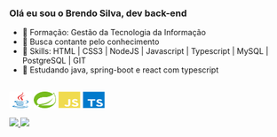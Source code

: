 ### Olá eu sou o Brendo Silva, dev back-end

- 📖 Formação: Gestão da Tecnologia da Informação
- 📒 Busca contante pelo conhecimento
- 📌 Skills: HTML | CSS3 | NodeJS | Javascript | Typescript | MySQL | PostgreSQL | GIT
- 🌱 Estudando java, spring-boot e react com typescript


 
<div>
  <div style="display: inline_block"><br>
     <img align= "center" alt"brendo-java" height="30" width="40" src="https://github.com/devicons/devicon/blob/master/icons/java/java-original.svg">
    <img align= "center" alt"brendo-java" height="30" width="40" src="https://github.com/devicons/devicon/blob/master/icons/spring/spring-original.svg">
    <img align="center" alt="brendo-Js" height="30" width="40" src="https://raw.githubusercontent.com/devicons/devicon/master/icons/javascript/javascript-plain.svg">
  <img align="center" alt="brendo-Ts" height="30" width="40" src="https://raw.githubusercontent.com/devicons/devicon/master/icons/typescript/typescript-plain.svg">
 
       
    
</div>  
  
  
  <br>
<div>
  <a href="mailto:breendo.01@gmail.com"><img src="https://img.shields.io/badge/Gmail-D14836?style=for-the-badge&logo=gmail&logoColor=white" target="blank">
  <a href="https://www.linkedin.com/in/brendo-silva" target="_blank"><img src="https://img.shields.io/badge/-LinkedIn-%230077B5?style=for-the-badge&logo=linkedin&logoColor=white" target="_blank"></a>
</div>



